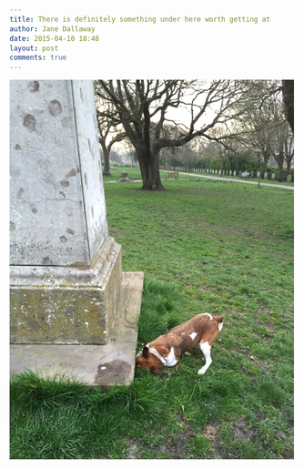 ```yaml
---
title: There is definitely something under here worth getting at
author: Jane Dallaway
date: 2015-04-10 18:48
layout: post
comments: true
---
```


<div><a href="/media/tp_IMG_0233.JPG"><img src="/media/tp_thumb_IMG_0233.JPG" width="500" height="667"/></a></div>


  




      